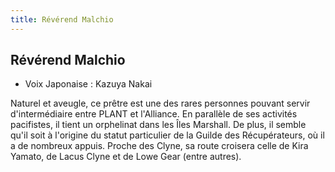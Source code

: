 ```yaml
---
title: Révérend Malchio
---
```


Révérend Malchio
----------------



* Voix Japonaise : Kazuya Nakai

Naturel et aveugle, ce prêtre est une des rares personnes pouvant servir d'intermédiaire entre PLANT et l'Alliance. En parallèle de ses activités pacifistes, il tient un orphelinat dans les Îles Marshall. De plus, il semble qu'il soit à l'origine du statut particulier de la Guilde des Récupérateurs, où il a de nombreux appuis. Proche des Clyne, sa route croisera celle de Kira Yamato, de Lacus Clyne et de Lowe Gear (entre autres). 

